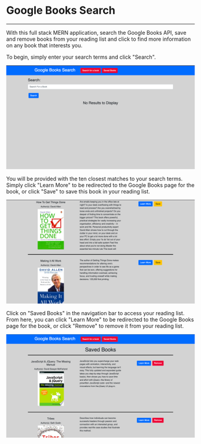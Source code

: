 # Google Books Search
<hr>

With this full stack MERN application, search the Google Books API, save and remove books from your reading list and click to find more information on any book that interests you.

To begin, simply enter your search terms and click "Search".

<img src="assets/google-books-1.png" alt="Google Books Search Home Page">

You will be provided with the ten closest matches to your search terms.  Simply click "Learn More" to be redirected to the Google Books page for the book, or click "Save" to save this book in your reading list.

<img src="assets/google-books-2.png" alt="Google Books Search Results">

Click on "Saved Books" in the navigation bar to access your reading list.  From here, you can click "Learn More" to be redirected to the Google Books page for the book, or click "Remove" to remove it from your reading list.

<img src="assets/google-books-3.png" alt="Google Books Search Saved Books">

